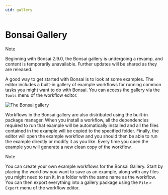 ```yaml
---
uid: gallery
---
```


# Bonsai Gallery

> [!NOTE]
> Beginning with Bonsai 2.9.0, the Bonsai gallery is undergoing a revamp, and content is temporarily unavailable. Further updates will be shared as they are released.

A good way to get started with Bonsai is to look at some examples. The editor includes a built-in gallery of example workflows for running common tasks you might want to do with Bonsai. You can access the gallery via the `Tools` menu of the workflow editor. 

![The Bonsai gallery](~/images/editor-gallery.png)

Workflows in the Bonsai gallery are also distributed using the built-in package manager. When you install a workflow, all the dependencies required to run that example will be automatically installed and all the files contained in the example will be copied to the specified folder. Finally, the editor will open the example workflow and you should then be able to run the example directly or modify it as you like. Every time you open the example you will generate a new clean copy of the workflow.

> [!Note]
> You can create your own example workflows for the Bonsai Gallery. Start by placing the workflow you want to save as an example, along with any files you might need to run it, in a folder with the same name as the workflow. You can then export everything into a gallery package using the `File` `>` `Export` menu of the workflow editor.